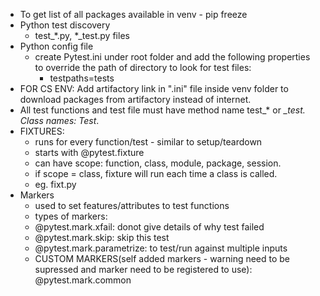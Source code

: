 - To get list of all packages available in venv - pip freeze
- Python test discovery
    - test_*.py, *_test.py files
- Python config file
    - create Pytest.ini under root folder and add the following properties to override the path of directory to look for test files:
        - testpaths=tests
- FOR CS ENV: Add artifactory link in ".ini" file inside venv folder to download packages from artifactory instead of internet.
- All test functions and test file must have method name test_* or *_test. Class names: Test*.
- FIXTURES:
    -  runs for every function/test - similar to setup/teardown
    -  starts with @pytest.fixture
    -  can have scope: function, class, module, package, session.
    -  if scope = class, fixture will run each time a class is called.
    -  eg. fixt.py
- Markers
    - used to set features/attributes to test functions
    - types of markers:
    - @pytest.mark.xfail: donot give details of why test failed
    - @pytest.mark.skip: skip this test
    - @pytest.mark.parametrize: to test/run against multiple inputs
    - CUSTOM MARKERS(self added markers - warning need to be supressed and marker need to be registered to use): @pytest.mark.common
